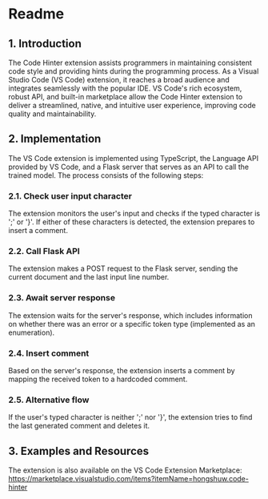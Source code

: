 # Readme

## 1. Introduction

The Code Hinter extension assists programmers in maintaining consistent code style and providing hints during the programming process. As a Visual Studio Code (VS Code) extension, it reaches a broad audience and integrates seamlessly with the popular IDE. VS Code's rich ecosystem, robust API, and built-in marketplace allow the Code Hinter extension to deliver a streamlined, native, and intuitive user experience, improving code quality and maintainability.

## 2. Implementation

The VS Code extension is implemented using TypeScript, the Language API provided by VS Code, and a Flask server that serves as an API to call the trained model. The process consists of the following steps:

### 2.1. Check user input character

The extension monitors the user's input and checks if the typed character is ';' or '}'. If either of these characters is detected, the extension prepares to insert a comment.

### 2.2. Call Flask API

The extension makes a POST request to the Flask server, sending the current document and the last input line number.

### 2.3. Await server response

The extension waits for the server's response, which includes information on whether there was an error or a specific token type (implemented as an enumeration).

### 2.4. Insert comment

Based on the server's response, the extension inserts a comment by mapping the received token to a hardcoded comment.

### 2.5. Alternative flow

If the user's typed character is neither ';' nor '}', the extension tries to find the last generated comment and deletes it.

## 3. Examples and Resources

The extension is also available on the VS Code Extension Marketplace: https://marketplace.visualstudio.com/items?itemName=hongshuw.code-hinter
